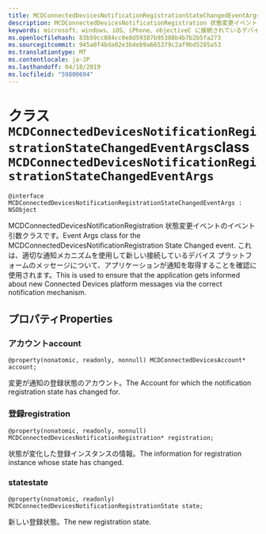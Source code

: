 ```yaml
---
title: MCDConnectedDevicesNotificationRegistrationStateChangedEventArgs
description: MCDConnectedDevicesNotificationRegistration 状態変更イベントのイベント引数クラスです。
keywords: microsoft、windows、iOS、iPhone、objectiveC に接続されているデバイス、プロジェクトのローマ
ms.openlocfilehash: 83b59cc884cc0e8d59387b95388b4b7b2b5fa273
ms.sourcegitcommit: 945a0f4bda02e3b4eb9a665379c2af9bd5285a53
ms.translationtype: MT
ms.contentlocale: ja-JP
ms.lasthandoff: 04/18/2019
ms.locfileid: "59800694"
---
```

# <a name="class-mcdconnecteddevicesnotificationregistrationstatechangedeventargs"></a><span data-ttu-id="d07c4-104">クラス `MCDConnectedDevicesNotificationRegistrationStateChangedEventArgs`</span><span class="sxs-lookup"><span data-stu-id="d07c4-104">class `MCDConnectedDevicesNotificationRegistrationStateChangedEventArgs`</span></span> 

```
@interface MCDConnectedDevicesNotificationRegistrationStateChangedEventArgs : NSObject
```  
<span data-ttu-id="d07c4-105">MCDConnectedDevicesNotificationRegistration 状態変更イベントのイベント引数クラスです。</span><span class="sxs-lookup"><span data-stu-id="d07c4-105">Event Args class for the MCDConnectedDevicesNotificationRegistration State Changed event.</span></span> <span data-ttu-id="d07c4-106">これは、適切な通知メカニズムを使用して新しい接続しているデバイス プラットフォームのメッセージについて、アプリケーションが通知を取得することを確認に使用されます。</span><span class="sxs-lookup"><span data-stu-id="d07c4-106">This is used to ensure that the application gets informed about new Connected Devices platform messages via the correct notification mechanism.</span></span>

## <a name="properties"></a><span data-ttu-id="d07c4-107">プロパティ</span><span class="sxs-lookup"><span data-stu-id="d07c4-107">Properties</span></span>

### <a name="account"></a><span data-ttu-id="d07c4-108">アカウント</span><span class="sxs-lookup"><span data-stu-id="d07c4-108">account</span></span>
`@property(nonatomic, readonly, nonnull) MCDConnectedDevicesAccount* account;`

<span data-ttu-id="d07c4-109">変更が通知の登録状態のアカウント。</span><span class="sxs-lookup"><span data-stu-id="d07c4-109">The Account for which the notification registration state has changed for.</span></span>

### <a name="registration"></a><span data-ttu-id="d07c4-110">登録</span><span class="sxs-lookup"><span data-stu-id="d07c4-110">registration</span></span>
`@property(nonatomic, readonly, nonnull) MCDConnectedDevicesNotificationRegistration* registration;`

<span data-ttu-id="d07c4-111">状態が変化した登録インスタンスの情報。</span><span class="sxs-lookup"><span data-stu-id="d07c4-111">The information for registration instance whose state has changed.</span></span>

### <a name="state"></a><span data-ttu-id="d07c4-112">state</span><span class="sxs-lookup"><span data-stu-id="d07c4-112">state</span></span>
`@property(nonatomic, readonly) MCDConnectedDevicesNotificationRegistrationState state;`

<span data-ttu-id="d07c4-113">新しい登録状態。</span><span class="sxs-lookup"><span data-stu-id="d07c4-113">The new registration state.</span></span>